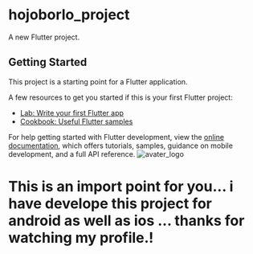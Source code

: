 # hojoborlo_project

A new Flutter project.

## Getting Started

This project is a starting point for a Flutter application.

A few resources to get you started if this is your first Flutter project:

- [Lab: Write your first Flutter app](https://docs.flutter.dev/get-started/codelab)
- [Cookbook: Useful Flutter samples](https://docs.flutter.dev/cookbook)

For help getting started with Flutter development, view the
[online documentation](https://docs.flutter.dev/), which offers tutorials,
samples, guidance on mobile development, and a full API reference.
![avater_logo](https://github.com/adnangithubbd/practise_upload/assets/111653315/b53ef1a7-9020-418c-92f1-e1d24b0aec88)
# This is an import point for you... i have develope this project for android as well as ios ... thanks for watching my profile.!
